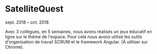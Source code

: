 # SatelliteQuest

sept. 2018 – oct. 2018

Avec 3 collègues, en 5 semaines, nous avons réalisés un jeux éducatif en ligne sur le thème de l'espace. Pour cela nous avons utilisé les outils d'organisation de travail SCRUM et le framework Angular. 
(À utiliser sur Chrome).

